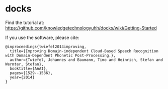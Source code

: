 # docks
Find the tutorial at:
https://github.com/knowledgetechnologyuhh/docks/wiki/Getting-Started

If you use the software, please cite:

    @inproceedings{twiefel2014improving,
      title={Improving Domain-independent Cloud-Based Speech Recognition with Domain-Dependent Phonetic Post-Processing.},
      author={Twiefel, Johannes and Baumann, Timo and Heinrich, Stefan and Wermter, Stefan},
      booktitle={AAAI},
      pages={1529--1536},
      year={2014}
    }
